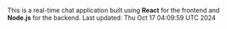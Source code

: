 This is a real-time chat application built using **React** for the frontend and **Node.js** for the backend.
Last updated: Thu Oct 17 04:09:59 UTC 2024
